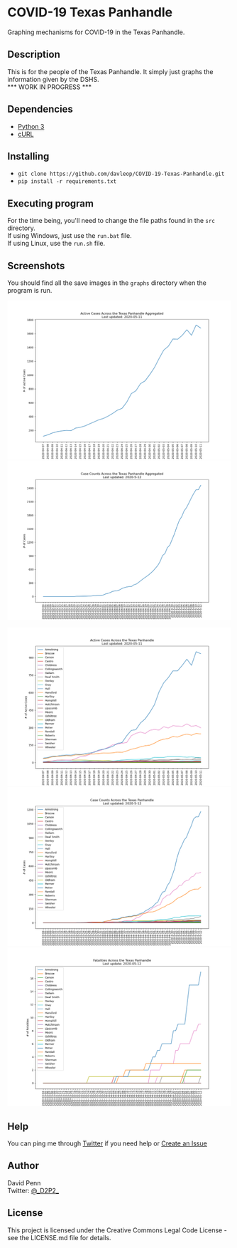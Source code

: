 # COVID-19 Texas Panhandle

Graphing mechanisms for COVID-19 in the Texas Panhandle.

## Description

This is for the people of the Texas Panhandle. It simply just graphs the information given by the DSHS.<br>
*** WORK IN PROGRESS ***

## Dependencies

* [Python 3](https://www.python.org/)
* [cURL](https://curl.haxx.se/download.html)

## Installing

* `git clone https://github.com/davleop/COVID-19-Texas-Panhandle.git`
* `pip install -r requirements.txt`

## Executing program

For the time being, you'll need to change the file paths found in the `src` directory. <br>
If using Windows, just use the `run.bat` file. <br>
If using Linux, use the `run.sh` file.

## Screenshots

You should find all the save images in the `graphs` directory when the program is run.

![Active Aggregate](png/ActiveCasesAggregated.png)
![Cases Aggregate](png/CasesAggregated.png)
<!-- ![Fatalities Aggregate](png/FatalitiesAggregated.png) -->
![Actives](png/ActiveCases.png)
![Cases](png/Cases.png)
![Fatalities](png/Fatalities.png)

## Help

You can ping me through [Twitter](https://twitter.com/_D2P2_) if you need help or [Create an Issue](https://github.com/davleop/COVID-19-Texas-Panhandle/issues)

## Author

David Penn <br>
Twitter: [@\_D2P2\_](https://twitter.com/_D2P2_)

## License

This project is licensed under the Creative Commons Legal Code License - see the LICENSE.md file for details.
